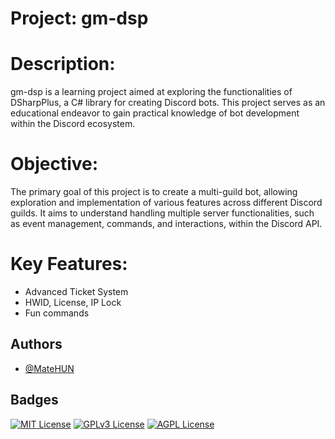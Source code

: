 # Project: gm-dsp

# Description:

gm-dsp is a learning project aimed at exploring the functionalities of DSharpPlus, a C# library for creating Discord bots. This project serves as an educational endeavor to gain practical knowledge of bot development within the Discord ecosystem.

# Objective:
The primary goal of this project is to create a multi-guild bot, allowing exploration and implementation of various features across different Discord guilds. It aims to understand handling multiple server functionalities, such as event management, commands, and interactions, within the Discord API.

# Key Features:
- Advanced Ticket System
- HWID, License, IP Lock
- Fun commands



## Authors

- [@MateHUN](https://www.github.com/MateHUNAa)


## Badges

[![MIT License](https://img.shields.io/badge/License-MIT-green.svg)](https://choosealicense.com/licenses/mit/)
[![GPLv3 License](https://img.shields.io/badge/License-GPL%20v3-yellow.svg)](https://opensource.org/licenses/)
[![AGPL License](https://img.shields.io/badge/license-AGPL-blue.svg)](http://www.gnu.org/licenses/agpl-3.0)

